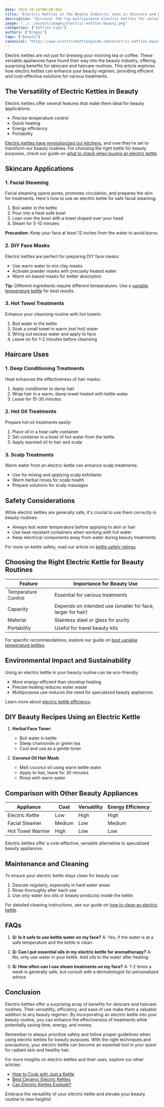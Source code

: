 ```yaml
---
date: 2024-10-16T00:00:00Z
title: "Electric Kettles in the Beauty Industry: Uses in Skincare and Haircare Routines"
description: "Discover the top multipurpose electric kettles for versatile cooking and beverage preparation. Learn about key features, benefits, and how to choose the perfect multifunctional kettle for your kitchen."
image: "../../assets/images/electric-kettles-beauty.png"
categories: ["kettles-tips"]
authors: ["Dragos"]
tags: ["beauty"]
canonical: "https://www.electrickettlesguide.com/electric-kettles-beauty/"
---
```


Electric kettles are not just for brewing your morning tea or coffee. These versatile appliances have found their way into the beauty industry, offering surprising benefits for skincare and haircare routines. This article explores how electric kettles can enhance your beauty regimen, providing efficient and cost-effective solutions for various treatments.



## The Versatility of Electric Kettles in Beauty

Electric kettles offer several features that make them ideal for beauty applications:

- Precise temperature control
- Quick heating
- Energy efficiency
- Portability

[Electric kettles have revolutionized our kitchens](https://www.electrickettlesguide.com/how-electric-kettles-made-our-life-easier/), and now they're set to transform our beauty routines. For choosing the right kettle for beauty purposes, check our guide on [what to check when buying an electric kettle](https://www.electrickettlesguide.com/what-to-check-when-buying-an-electric-kettle/).

## Skincare Applications

### 1. Facial Steaming

Facial steaming opens pores, promotes circulation, and prepares the skin for treatments. Here's how to use an electric kettle for safe facial steaming:

1. Boil water in the kettle
2. Pour into a heat-safe bowl
3. Lean over the bowl with a towel draped over your head
4. Steam for 5-10 minutes

**Precaution**: Keep your face at least 12 inches from the water to avoid burns.

### 2. DIY Face Masks

Electric kettles are perfect for preparing DIY face masks:

- Use warm water to mix clay masks
- Activate powder masks with precisely heated water
- Warm oil-based masks for better absorption

**Tip**: Different ingredients require different temperatures. Use a [variable temperature kettle](https://www.electrickettlesguide.com/best-variable-temperature-kettles/) for best results.

### 3. Hot Towel Treatments

Enhance your cleansing routine with hot towels:

1. Boil water in the kettle
2. Soak a small towel in warm (not hot) water
3. Wring out excess water and apply to face
4. Leave on for 1-2 minutes before cleansing

## Haircare Uses

### 1. Deep Conditioning Treatments

Heat enhances the effectiveness of hair masks:

1. Apply conditioner to damp hair
2. Wrap hair in a warm, damp towel heated with kettle water
3. Leave for 15-30 minutes

### 2. Hot Oil Treatments

Prepare hot oil treatments easily:

1. Place oil in a heat-safe container
2. Set container in a bowl of hot water from the kettle
3. Apply warmed oil to hair and scalp

### 3. Scalp Treatments

Warm water from an electric kettle can enhance scalp treatments:

- Use for mixing and applying scalp exfoliants
- Warm herbal rinses for scalp health
- Prepare solutions for scalp massages

## Safety Considerations

While electric kettles are generally safe, it's crucial to use them correctly in beauty routines:

- Always test water temperature before applying to skin or hair
- Use heat-resistant containers when working with hot water
- Keep electrical components away from water during beauty treatments

For more on kettle safety, read our article on [kettle safety ratings](https://www.electrickettlesguide.com/kettle-safety-ratings/).

## Choosing the Right Electric Kettle for Beauty Routines

| Feature | Importance for Beauty Use |
|---------|---------------------------|
| Temperature Control | Essential for various treatments |
| Capacity | Depends on intended use (smaller for face, larger for hair) |
| Material | Stainless steel or glass for purity |
| Portability | Useful for travel beauty kits |

For specific recommendations, explore our guide on [best variable temperature kettles](https://www.electrickettlesguide.com/best-variable-temperature-kettles/).

## Environmental Impact and Sustainability

Using an electric kettle in your beauty routine can be eco-friendly:

- More energy-efficient than stovetop heating
- Precise heating reduces water waste
- Multipurpose use reduces the need for specialized beauty appliances

Learn more about [electric kettle efficiency](https://www.electrickettlesguide.com/are-electric-kettles-energy-efficient/).

## DIY Beauty Recipes Using an Electric Kettle

1. **Herbal Face Toner**:
   - Boil water in kettle
   - Steep chamomile or green tea
   - Cool and use as a gentle toner

2. **Coconut Oil Hair Mask**:
   - Melt coconut oil using warm kettle water
   - Apply to hair, leave for 30 minutes
   - Rinse with warm water

## Comparison with Other Beauty Appliances

| Appliance | Cost | Versatility | Energy Efficiency |
|-----------|------|-------------|-------------------|
| Electric Kettle | Low | High | High |
| Facial Steamer | Medium | Low | Medium |
| Hot Towel Warmer | High | Low | Low |

Electric kettles offer a cost-effective, versatile alternative to specialized beauty appliances.

## Maintenance and Cleaning

To ensure your electric kettle stays clean for beauty use:

1. Descale regularly, especially in hard water areas
2. Rinse thoroughly after each use
3. Use only water (no oils or beauty products) inside the kettle

For detailed cleaning instructions, see our guide on [how to clean an electric kettle](https://www.electrickettlesguide.com/how-to-clean-an-electric-kettle/).

## FAQs

1. **Q: Is it safe to use kettle water on my face?**
   A: Yes, if the water is at a safe temperature and the kettle is clean.

2. **Q: Can I put essential oils in my electric kettle for aromatherapy?**
   A: No, only use water in your kettle. Add oils to the water after heating.

3. **Q: How often can I use steam treatments on my face?**
   A: 1-2 times a week is generally safe, but consult with a dermatologist for personalized advice.

## Conclusion

Electric kettles offer a surprising array of benefits for skincare and haircare routines. Their versatility, efficiency, and ease of use make them a valuable addition to any beauty regimen. By incorporating an electric kettle into your beauty routine, you can enhance the effectiveness of treatments while potentially saving time, energy, and money.

Remember to always prioritize safety and follow proper guidelines when using electric kettles for beauty purposes. With the right techniques and precautions, your electric kettle can become an essential tool in your quest for radiant skin and healthy hair.

For more insights on electric kettles and their uses, explore our other articles:
- [How to Cook with Just a Kettle](https://www.electrickettlesguide.com/how-to-cook-with-just-a-kettle/)
- [Best Ceramic Electric Kettles](https://www.electrickettlesguide.com/best-ceramic-electric-kettles/)
- [Can Electric Kettles Explode?](https://www.electrickettlesguide.com/can-electric-kettles-explode/)

Embrace the versatility of your electric kettle and elevate your beauty routine to new heights!
